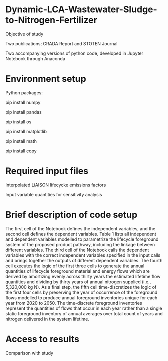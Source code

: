 # Dynamic-LCA-Wastewater-Sludge-to-Nitrogen-Fertilizer
Objective of study 

Two publications; CRADA Report and STOTEN Journal

Two accompanying versions of python code, developed in Jupyter Notebook through Anaconda
# Environment setup
Python packages: 

pip install numpy

pip install pandas 

pip install os

pip install matplotlib

pip install math

pip install copy
# Required input files
Interpolated LiAISON lifecycke emissions factors

Input variable quantities for sensitivity analysis
# Brief description of code setup
The first cell of the Notebook defines the independent variables, and the second cell defines the dependent variables. Table 1 lists all independent and dependent variables modelled to parametrize the lifecycle foreground system of the proposed product pathway, including the linkage between different variables. The third cell of the Notebook calls the dependent variables with the correct independent variables specified in the input calls and brings together the outputs of different dependent variables. The fourth cell executes the logic of the first three cells to generate the annual quantities of lifecycle foreground material and energy flows which are derived by amortizing evenly across thirty years the estimated lifetime flow quantities and dividing by thirty years of annual nitrogen supplied (i.e., 5,320,000 kg N). As a final step, the fifth cell time-discretizes the logic of the first four cells by preserving the year of occurrence of the foreground flows modelled to produce annual foreground inventories unique for each year from 2020 to 2050. The time-discrete foreground inventories represent the quantities of flows that occur in each year rather than a single static foreground inventory of annual averages over total count of years and nitrogen delivered in the system lifetime.   
# Access to results
Comparison with study

